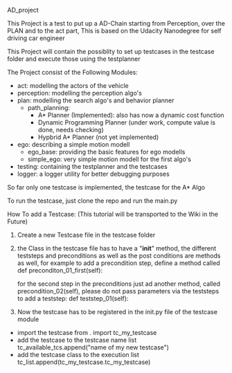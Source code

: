 AD_project

This Project is a test to put up a AD-Chain starting from Perception, over the PLAN and to the act part,
This is based on the Udacity Nanodegree for self driving car engineer

This Project will contain the possiblity to set up testcases in the testcase folder and execute those using the testplanner

The Project consist of the Following Modules:

  - act: modelling the actors of the vehicle
  - perception: modelling the perception algo's 
  - plan: modelling the search algo's and behavior planner
    - path_planning:
      - A* Planner (Implemented):
        also has now a dynamic cost function 
      - Dynamic Programming Planner (under work, compute value is done, needs checking)
      - Hypbrid A* Planner (not yet implemented)
  - ego: describing a simple motion modell
    - ego_base: providing the basic features for ego modells
    - simple_ego: very simple motion modell for the first algo's
  - testing: containing the testplanner and the testcases
  - logger: a logger utility for better debugging purposes
  
So far only one testcase is implemented, the testcase for the A* Algo

To run the testcase, just clone the repo and run the main.py

How To add a Testcase: (This tutorial will be transported to the Wiki in the Future)

1. Create a new Testcase file in the testcase folder
2. the Class in the testcase file has to have a "__init__" method, 
    the different teststeps and preconditions as well as the post conditions are methods as well, for example to add a precondition   step,
      define a method called
        def preconditon_01_first(self):
  
   for the second step in the preconditions just ad another method, called precondition_02(self), please do not pass parameters via the   teststeps
    to add a teststep:
      def teststep_01(self):
 
3. Now the testcase has to be registered in the init.py file of the testcase module
  - import the testcase
    from . import tc_my_testcase
  - add the testcase to the testcase name list
    tc_available_tcs.append("name of my new testcase")
  - add the testcase class to the execution list
    tc_list.append(tc_my_testcase.tc_my_testcase)

